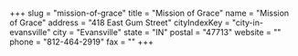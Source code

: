 +++
slug = "mission-of-grace"
title = "Mission of Grace"
name = "Mission of Grace"
address = "418 East Gum Street"
cityIndexKey = "city-in-evansville"
city = "Evansville"
state = "IN"
postal = "47713"
website = ""
phone = "812-464-2919"
fax = ""
+++
